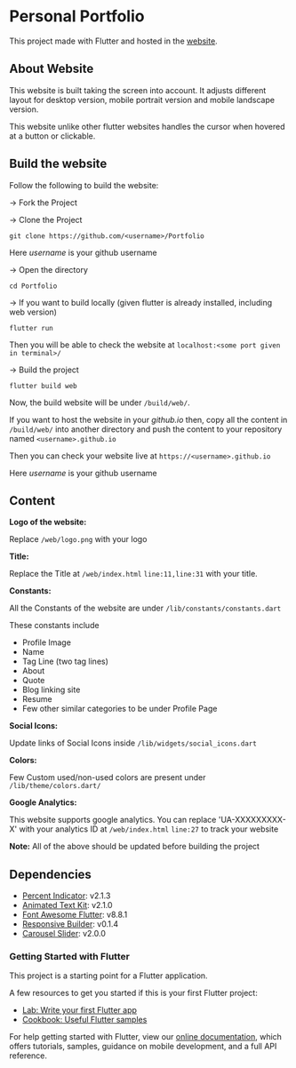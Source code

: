 # Personal Portfolio

This project made with Flutter and hosted in the [website](https://immadisairaj.github.io).

## About Website

This website is built taking the screen into account. It adjusts different layout for desktop version, mobile portrait version and mobile landscape version.

This website unlike other flutter websites handles the cursor when hovered at a button or clickable.

## Build the website

Follow the following to build the website:

-> Fork the Project

-> Clone the Project

```
git clone https://github.com/<username>/Portfolio
```

Here *username* is your github username

-> Open the directory

```
cd Portfolio
```

-> If you want to build locally (given flutter is already installed, including web version)

```
flutter run
```

Then you will be able to check the website at `localhost:<some port given in terminal>/`

-> Build the project

```
flutter build web
```

Now, the build website will be under `/build/web/`. 

If you want to host the website in your *github.io* then, copy all the content in `/build/web/` into another directory and push the content to your repository named `<username>.github.io`

Then you can check your website live at `https://<username>.github.io`

Here *username* is your github username

## Content

**Logo of the website:**

Replace `/web/logo.png` with your logo

**Title:**

Replace the Title at `/web/index.html` `line:11,line:31` with your title.

**Constants:**

All the Constants of the website are under `/lib/constants/constants.dart`

These constants include
- Profile Image
- Name
- Tag Line (two tag lines)
- About
- Quote
- Blog linking site
- Resume
- Few other similar categories to be under Profile Page

**Social Icons:**

Update links of Social Icons inside `/lib/widgets/social_icons.dart`

**Colors:**

Few Custom used/non-used colors are present under `/lib/theme/colors.dart/`

**Google Analytics:**

This website supports google analytics. You can replace 'UA-XXXXXXXXX-X' with your analytics ID at `/web/index.html` `line:27` to track your website

**Note:** All of the above should be updated before building the project

## Dependencies

- [Percent Indicator](https://pub.dev/packages/percent_indicator): v2.1.3
- [Animated Text Kit](https://pub.dev/packages/animated_text_kit): v2.1.0
- [Font Awesome Flutter](https://pub.dev/packages/font_awesome_flutter): v8.8.1
- [Responsive Builder](https://pub.dev/packages/responsive_builder): v0.1.4
- [Carousel Slider](https://pub.dev/packages/carousel_slider): v2.0.0

### Getting Started with Flutter

This project is a starting point for a Flutter application.

A few resources to get you started if this is your first Flutter project:

- [Lab: Write your first Flutter app](https://flutter.dev/docs/get-started/codelab)
- [Cookbook: Useful Flutter samples](https://flutter.dev/docs/cookbook)

For help getting started with Flutter, view our
[online documentation](https://flutter.dev/docs), which offers tutorials,
samples, guidance on mobile development, and a full API reference.
